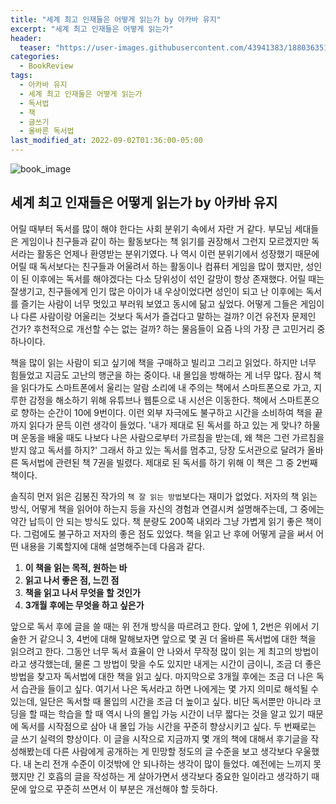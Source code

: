 ```yaml
---
title: "세계 최고 인재들은 어떻게 읽는가 by 아카바 유지"
excerpt: "세계 최고 인재들은 어떻게 읽는가"
header:
  teaser: "https://user-images.githubusercontent.com/43941383/188036351-24cd90e4-01b7-44db-bbc0-1c1974abcf28.jpg"
categories:
  - BookReview
tags:
  - 아카바 유지
  - 세계 최고 인재들은 어떻게 읽는가
  - 독서법
  - 책
  - 글쓰기
  - 올바른 독서법
last_modified_at: 2022-09-02T01:36:00-05:00
---
```


![book_image](https://user-images.githubusercontent.com/43941383/188036351-24cd90e4-01b7-44db-bbc0-1c1974abcf28.jpg)

## 세계 최고 인재들은 어떻게 읽는가 by 아카바 유지

어릴 때부터 독서를 많이 해야 한다는 사회 분위기 속에서 자란 거 같다. 부모님 세대들은 게임이나 친구들과 같이 하는 활동보다는 책 읽기를 권장해서 그런지 모르겠지만 독서라는 활동은 언제나 환영받는 분위기였다. 나 역시 이런 분위기에서 성장했기 때문에 어릴 때 독서보다는 친구들과 어울려서 하는 활동이나 컴퓨터 게임을 많이 했지만, 성인이 된 이후에는 독서를 해야겠다는 다소 당위성이 섞인 갈망이 항상 존재했다. 어릴 때는 잘생기고, 친구들에게 인기 많은 아이가 내 우상이었다면 성인이 되고 난 이후에는 독서를 즐기는 사람이 너무 멋있고 부러워 보였고 동시에 닮고 싶었다. 어떻게 그들은 게임이나 다른 사람이랑 어울리는 것보다 독서가 즐겁다고 말하는 걸까? 이건 유전자 문제인 건가? 후천적으로 개선할 수는 없는 걸까? 하는 물음들이 요즘 나의 가장 큰 고민거리 중 하나이다.

책을 많이 읽는 사람이 되고 싶기에 책을 구매하고 빌리고 그리고 읽었다. 하지만 너무 힘들었고 지금도 고난의 행군을 하는 중이다. 내 몰입을 방해하는 게 너무 많다. 잠시 책을 읽다가도 스마트폰에서 울리는 알람 소리에 내 주의는 책에서 스마트폰으로 가고, 지루한 감정을 해소하기 위해 유튜브나 웹툰으로 내 시선은 이동한다. 책에서 스마트폰으로 향하는 순간이 10에 9번이다. 이런 외부 자극에도 불구하고 시간을 소비하여 책을 끝까지 읽다가 문득 이런 생각이 들었다. '내가 제대로 된 독서를 하고 있는 게 맞나? 하물며 운동을 배울 때도 나보다 나은 사람으로부터 가르침을 받는데, 왜 책은 그런 가르침을 받지 않고 독서를 하지?' 그래서 하고 있는 독서를 멈추고, 당장 도서관으로 달려가 올바른 독서법에 관련된 책 7권을 빌렸다. 제대로 된 독서를 하기 위해 이 책은 그 중 2번째 책이다.

솔직히 먼저 읽은 김봉진 작가의 `책 잘 읽는 방법`보다는 재미가 없었다. 저자의 책 읽는 방식, 어떻게 책을 읽어야 하는지 등을 자신의 경험과 연결시켜 설명해주는데, 그 중에는 약간 납득이 안 되는 방식도 있다. 책 분량도 200쪽 내외라 그냥 가볍게 읽기 좋은 책이다. 그럼에도 불구하고 저자의 좋은 점도 있었다. 책을 읽고 난 후에 어떻게 글을 써서 어떤 내용을 기록할지에 대해 설명해주는데 다음과 같다.

1. **이 책을 읽는 목적, 원하는 바**
2. **읽고 나서 좋은 점, 느낀 점**
3. **책을 읽고 나서 무엇을 할 것인가**
4. **3개월 후에는 무엇을 하고 싶은가**

앞으로 독서 후에 글을 쓸 때는 위 전개 방식을 따르려고 한다. 앞에 1, 2번은 위에서 기술한 거 같으니 3, 4번에 대해 말해보자면 앞으로 몇 권 더 올바른 독서법에 대한 책을 읽으려고 한다. 그동안 너무 독서 효율이 안 나와서 무작정 많이 읽는 게 최고의 방법이라고 생각했는데, 물론 그 방법이 맞을 수도 있지만 내게는 시간이 금이니, 조금 더 좋은 방법을 찾고자 독서법에 대한 책을 읽고 싶다. 마지막으로 3개월 후에는 조금 더 나은 독서 습관을 들이고 싶다. 여기서 나은 독서라고 하면 나에게는 몇 가지 의미로 해석될 수 있는데, 일단은 독서할 때 몰입의 시간을 조금 더 높이고 싶다. 비단 독서뿐만 아니라 코딩을 할 때는 학습을 할 때 역시 나의 몰입 가능 시간이 너무 짧다는 것을 알고 있기 때문에 독서를 시작점으로 삼아 내 몰입 가능 시간을 꾸준히 향상시키고 싶다. 두 번째로는 글 쓰기 실력의 향상이다. 이 글을 시작으로 지금까지 몇 개의 책에 대해서 후기글을 작성해봤는데 다른 사람에게 공개하는 게 민망할 정도의 글 수준을 보고 생각보다 우울했다. 내 논리 전개 수준이 이것밖에 안 되나하는 생각이 많이 들었다. 예전에는 느끼지 못했지만 긴 호흡의 글을 작성하는 게 살아가면서 생각보다 중요한 일이라고 생각하기 때문에 앞으로 꾸준히 쓰면서 이 부분은 개선해야 할 듯하다.
